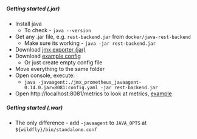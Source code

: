 ##### Getting started (.jar)
* Install java
    * To check - `java --version`
* Get any .jar file, e.g. `rest-backend.jar` from `docker/java-rest-backend`
    * Make sure its working - `java -jar rest-backend.jar`
* Download [jmx exporter (jar)](https://github.com/prometheus/jmx_exporter)
* Download [example config](https://github.com/prometheus/jmx_exporter/tree/master/example_configs)
    * Or just create empty config file
* Move everything to the same folder
* Open console, execute:
    * `java -javaagent:./jmx_prometheus_javaagent-0.14.0.jar=8081:config.yaml -jar rest-backend.jar`
* Open http://localhost:8081/metrics to look at metrics, [example](example.txt)

##### Getting started (.war)
* The only difference - add `-javaagent` to `JAVA_OPTS` at `${wildfly}/bin/standalone.conf`
